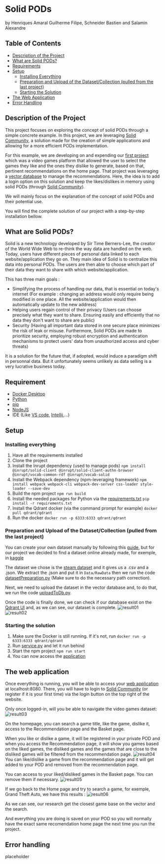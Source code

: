 # Solid PODs
by Henriques Amaral Guilherme Filipe, Schneider Bastien and Salamin Alexandre

## Table of Contents
* [Description of the Project](#description-of-the-project)
* [What are Solid PODs?](#what-are-solid-pods)
* [Requirements](#requirement)
* [Setup](#setup)
  * [Installing Everything](#installing-everything)
  * [Preparation and Upload of the Dataset/Collection (pulled from the last project)](#preparation-and-upload-of-the-datasetcollection-pulled-from-the-last-project)
  * [Starting the Solution](#starting-the-solution)
* [The Web Application](#the-web-application)
* [Error Handling](#error-handling)

## Description of the Project
This project focuses on exploring the concept of solid PODs through a simple concrete example. In this project, we are leveraging [Solid Community](https://solidcommunity.net/), a solution made for the creation of simple applications and allowing for a more efficient PODs implementation.

For this example, we are developing on and expending our [first project](https://gitlab.com/Hypnot/vector-database) which was a video games platform that allowed the user to select the games they like and the ones they dislike to generate, based on that, pertinent recommendations on the home page. That project was leveraging a [vector database](documents/vector.md) to manage the recommendations. Here, the idea is to add a login option on this solution and keep the likes/dislikes in memory using solid PODs (through [Solid Community](https://solidcommunity.net/)).

We will mainly focus on the explanation of the concept of solid PODs and their potential use.

You will find the complete solution of our project with a step-by-step installation bellow.

## What are Solid PODs?
Solid is a new technology developed by Sir Time Berners-Lee, the creator of the World Wide Web to re-think the way data are handled on the web. Today, users have different pieces of personal data linked to each website/application they go on. They main idea of Solid is to centralize this data into personal PODs. The users are then able to choose which part of their data they want to share with which website/application.

This has three main goals :
- Simplifying the process of handling our data, that is essential on today's internet (For example : changing an address would only require being modified in one place. All the website/application would then automatically update to the new address)
- Helping users regain control of their privacy (Users can choose precisely what they want to share. Ensuring easily and efficiently that no data they don't want to share are public)
- Security (Having all important data stored in one secure place minimizes the risk of leak or misuse. Furthermore, Solid PODs are made to prioritize security, employing robust encryption and authentication mechanisms to protect users' data from unauthorized access and cyber threats)

It is a solution for the future that, if adopted, would induce a paradigm shift in personnal data. But it unfortunately seems unlikely as data selling is a very lucrative business today.

## Requirement
- [Docker Desktop](https://www.docker.com/products/docker-desktop/)
- [Python](https://www.python.org/downloads/)
- [pip](https://www.geeksforgeeks.org/how-to-install-pip-on-windows/)
- [NodeJS](https://nodejs.org/en/download)
- IDE (Like [VS code](https://code.visualstudio.com/download), [Intellij](https://www.jetbrains.com/idea/download/section=windows),...)

## Setup
### Installing everything
1. Have all the requirements installed
2. Clone the project
3. Install the Inrupt dependency (used to manage pods)
```npm install @inrupt/solid-client @inrupt/solid-client-authn-browser @inrupt/vocab-common-rdf @inrupt/vocab-solid```
4. Install the Webpack dependency (npm-leveraging framework)
```npm install webpack webpack-cli webpack-dev-server css-loader style-loader --save-dev```
5. Build the npm project
```npm run build```
6. Install the needed packages for Python via the [requirements.txt](requirements.txt)
```pip install -r requirements.txt```
7. Install the Qdrant docker (via the command prompt for example)
```docker pull qdrant/qdrant```
8. Run the docker
```docker run -p 6333:6333 qdrant/qdrant```

### Preparation and Upload of the Dataset/Collection (pulled from the last project)
You can create your own dataset manually by following this [guide](https://qdrant.tech/documentation/quick-start/#create-a-collection), but for our project we decided to find a dataset online already made, for exemple, in [kaggle](https://www.kaggle.com/datasets)

The dataset we chose is the [steam dataset](https://www.kaggle.com/datasets/deepann/80000-steam-games-dataset?resource=download) and it gives us a .csv and a .json. We extract the .json and put it in ``Data/RawData`` then we run the code [datasetPreparation.py](dist/Code/datasetPreparation.py) (Make sure to do the necessary path correction).

Next, we need to upload the dataset in the vector database and, to do that, we run the code [uploadToDb.py](dist/Code/uploadToDb.py).

Once the code is finally done, we can check if our database exist on the [Qdrant UI](http://localhost:6333/dashboard#/collections) and, as we can see, our dataset is complete.
![result01](documents/Images/result01.png) ![result02](documents/Images/result02.png)

### Starting the solution
1. Make sure the Docker is still running. If it's not, run
```docker run -p 6333:6333 qdrant/qdrant```
2. Run [service.py](dist/Code/service.py) and let it run behind
3. Start the npm project
```npm run start```
4. You can now access the [application](http://localhost:8080/)

## The web application
Once everything is running, you will be able to access your [web application](http://localhost:8080/) at localhost:8080. There, you will have to login to [Solid Community](https://solidcommunity.net/) (or register if it is your first time) via the login button on the top right of the website.

Only once logged-in, will you be able to navigate the video games dataset:
![result03](documents/Images/result03.png)

On the homepage, you can search a game title, like the game, dislike it, access to the Recommendation page and the Basket page.

When you like or dislike a game, it will be registered in your private POD and when you access the Recommendation page, it will show you games based on the liked games, the disliked games and the games that are close to the disliked games will be filtered from the recommendation page. ![result04](documents/Images/result04.png)
You can like/dislike a game from the recommendation page and it will get added to your POD and removed from the recommendation page.

You can access to your liked/disliked games in the Basket page. You can remove them if necessary. ![result05](documents/Images/result05.png)

If we go back to the Home page and try to search a game, for exemple, Grand Theft Auto, we have this results : ![result06](documents/Images/result06.png)

As we can see, our research get the closest game base on the vector and the search.

And everything you are doing is saved on your POD so you will normally have the exact same recomendation home page the next time you run the project.

## Error handling
placeholder
